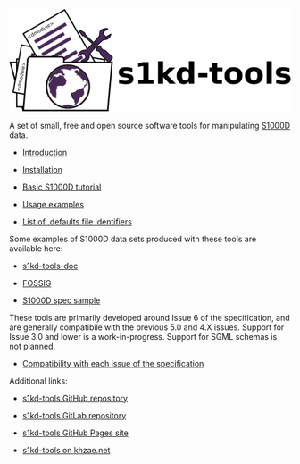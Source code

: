 ![s1kd-tools](doc/ICN-S1KDTOOLS-A-000000-A-KHZAE-00001-A-002-01.PNG)

A set of small, free and open source software tools for manipulating
[S1000D](http://www.s1000d.org) data.

  - [Introduction](INTRO.md)

  - [Installation](INSTALL.md)

  - [Basic S1000D tutorial](TUTORIAL.md)

  - [Usage examples](EXAMPLE.md)

  - [List of .defaults file identifiers](DEFAULTS.md)

Some examples of S1000D data sets produced with these tools are
available here:

  - [s1kd-tools-doc](http://github.com/kibook/s1kd-tools-doc)

  - [FOSSIG](http://github.com/kibook/FOSSIG)

  - [S1000D spec sample](http://github.com/kibook/S1000D)

These tools are primarily developed around Issue 6 of the specification,
and are generally compatibile with the previous 5.0 and 4.X issues.
Support for Issue 3.0 and lower is a work-in-progress. Support for SGML
schemas is not planned.

  - [Compatibility with each issue of the
    specification](COMPATIBILITY.md)

Additional links:

  - [s1kd-tools GitHub repository](http://github.com/kibook/s1kd-tools)

  - [s1kd-tools GitLab repository](http://gitlab.com/kibukj/s1kd-tools)

  - [s1kd-tools GitHub Pages site](http://kibook.github.io/s1kd-tools)

  - [s1kd-tools on khzae.net](http://khzae.net/1/s1000d/s1kd-tools)
